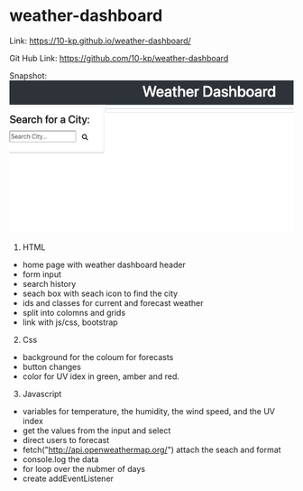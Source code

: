 # weather-dashboard

Link: https://10-kp.github.io/weather-dashboard/

Git Hub Link: https://github.com/10-kp/weather-dashboard

Snapshot:![Screeshot](https://github.com/10-kp/weather-dashboard/blob/main/assets/Screen%20Shot%202021-03-06%20at%2014.55.45.png)

1. HTML
- home page with weather dashboard header
- form input
- search history
- seach box with seach icon to find the city
- ids and classes for current and forecast weather
- split into colomns and grids
- link with js/css, bootstrap

2. Css
- background for the coloum for forecasts
- button changes
- color for UV idex in green, amber and red.

3. Javascript 
- variables for temperature, the humidity, the wind speed, and the UV index
- get the values from the input and select
- direct users to forecast
- fetch("http://api.openweathermap.org/") attach the seach and format
- console.log the data
- for loop over the nubmer of days
- create addEventListener 